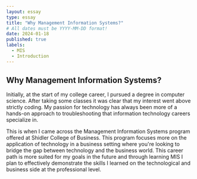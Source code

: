 ```yaml
---
layout: essay
type: essay
title: "Why Management Information Systems?"
# All dates must be YYYY-MM-DD format!
date: 2024-01-18
published: true
labels:
  - MIS
  - Introduction
---
```

## Why Management Information Systems?
Initially, at the start of my college career, I pursued a degree in computer science. After taking some classes it was clear that my interest went above strictly coding. My passion for technology has always been more of a hands-on approach to troubleshooting that information technology careers specialize in.

This is when I came across the Management Information Systems program offered at Shidler College of Business. This program focuses more on the application of technology in a business setting where you're looking to bridge the gap between technology and the business world. This career path is more suited for my goals in the future and through learning MIS I plan to effectively demonstrate the skills I learned on the technological and business side at the professional level. 

